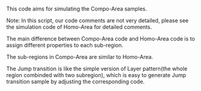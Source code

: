 This code aims for simulating the Compo-Area samples.

Note: In this script, our code comments are not very detailed, please see the simulation code of Homo-Area for detailed comments. 

The main difference between Compo-Area code and Homo-Area code is to assign different properties to each sub-region.

The sub-regions in Compo-Area are similar to Homo-Area.

The Jump transition is like the simple version of Layer pattern(the whole region combinded with two subregion), which is easy to generate Jump transition sample by adjusting the corresponding code.
